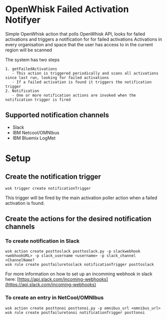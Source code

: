 # OpenWhisk Failed Activation Notifyer

Simple OpenWhisk action that polls OpenWhisk API, looks for failed activations and triggers a notification for for failed activations
Activations in every organisation and space that the user has access to in the current region will be scanned

The system has two steps
    
    1. getFailedActivations
       - This action is triggered periodically and scans all activations since last run, looking for failed activations
       - If a failed activation is found it triggers the notification trigger
    2. Notification
       - One or more notification actions are invoked when the notification trigger is fired


## Supported notification channels

- Slack
- IBM Netcool/OMNIbus
- IBM Bluemix LogMet

# Setup

## Create the notification trigger
```
wsk trigger create notificationTrigger
```
This trigger will be fired by the main activation poller action when a failed activation is found.


## Create the actions for the desired notification channels

### To create notification in Slack
```
wsk action create posttoslack posttoslack.py -p slackwebhook <webhookURL> -p slack_username <username> -p slack_channel <ChannelName?
wsk rule create postfailuretoslack notificationTrigger posttoslack
```
For more information on how to set up an incomming webhook in slack here: [https://api.slack.com/incoming-webhooks](https://api.slack.com/incoming-webhooks)

### To create an entry in NetCool/OMNIbus
```
wsk action create posttonoi posttonoi.py -p omnibus_url <omnibus_url>
wsk rule create postfailuretonoi notificationTrigger posttonoi
```
